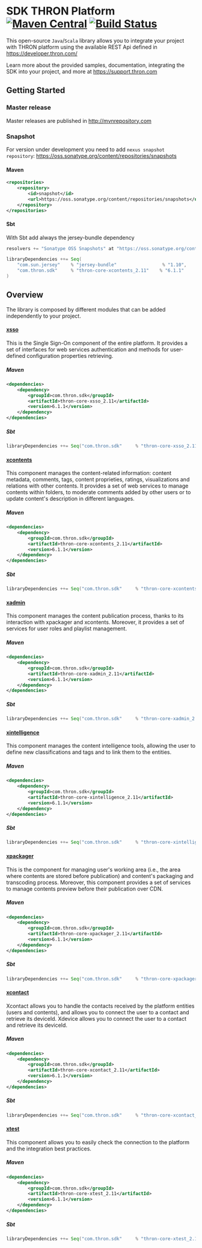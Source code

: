 SDK THRON Platform [![Maven Central](https://maven-badges.herokuapp.com/maven-central/com.thron.sdk/thron-sdk-java/badge.svg)](http://search.maven.org/#search%7Cga%7C1%7Ccom.thron.sdk) [![Build Status](https://travis-ci.org/thron-com/thron-sdk-java.svg)](https://travis-ci.org/thron-com/thron-sdk-java)
==============

This open-source `Java`/`Scala` library allows you to integrate your project with THRON platform using the available REST Api defined in https://developer.thron.com/

Learn more about the provided samples, documentation, integrating the SDK into your project, and more at https://support.thron.com

## Getting Started

### Master release
Master releases are published in http://mvnrepository.com

### Snapshot
For version under development you need to add `nexus snapshot repository`: https://oss.sonatype.org/content/repositories/snapshots

#### Maven
```xml
<repositories>
    <repository>
        <id>snapshot</id>
        <url>https://oss.sonatype.org/content/repositories/snapshots</url>
    </repository>
</repositories>
```
#### Sbt
With Sbt add always the jersey-bundle dependency
```scala
resolvers += "Sonatype OSS Snapshots" at "https://oss.sonatype.org/content/repositories/snapshots"

libraryDependencies ++= Seq(
    "com.sun.jersey"    % "jersey-bundle"                 % "1.10",
    "com.thron.sdk"     % "thron-core-xcontents_2.11"    % "6.1.1"
)
```

## Overview

The library is composed by different modules that can be added independently to your project.

#### [xsso](https://developer.thron.com/#xsso)
This is the Single Sign-On component of the entire platform. It provides a set of interfaces for web services authentication and methods for user-defined configuration properties retrieving.

##### Maven
```xml
<dependencies>
    <dependency>
        <groupId>com.thron.sdk</groupId>
        <artifactId>thron-core-xsso_2.11</artifactId>
        <version>6.1.1</version>
    </dependency>
</dependencies>
```
##### Sbt
```scala
libraryDependencies ++= Seq("com.thron.sdk"     % "thron-core-xsso_2.11"    % "6.1.1")
```

#### [xcontents](https://developer.thron.com/#xcontents)
This component manages the content-related information: content metadata, comments, tags, content proprieties, ratings, visualizations and relations with other contents. It provides a set of web services to manage contents within folders, to moderate comments added by other users or to update content's description in different languages.

##### Maven
```xml
<dependencies>
    <dependency>
        <groupId>com.thron.sdk</groupId>
        <artifactId>thron-core-xcontents_2.11</artifactId>
        <version>6.1.1</version>
    </dependency>
</dependencies>
```
##### Sbt
```scala
libraryDependencies ++= Seq("com.thron.sdk"     % "thron-core-xcontents_2.11"    % "6.1.1")
```


#### [xadmin](https://developer.thron.com/#xadmin)
This component manages the content publication process, thanks to its interaction with xpackager and xcontents. Moreover, it provides a set of services for user roles and playlist management.

##### Maven
```xml
<dependencies>
    <dependency>
        <groupId>com.thron.sdk</groupId>
        <artifactId>thron-core-xadmin_2.11</artifactId>
        <version>6.1.1</version>
    </dependency>
</dependencies>
```
##### Sbt
```scala
libraryDependencies ++= Seq("com.thron.sdk"     % "thron-core-xadmin_2.11"    % "6.1.1")
```

#### [xintelligence](https://developer.thron.com/#xintelligence)
This component manages the content intelligence tools, allowing the user to define new classifications and tags and to link them to the entities.

##### Maven
```xml
<dependencies>
    <dependency>
        <groupId>com.thron.sdk</groupId>
        <artifactId>thron-core-xintelligence_2.11</artifactId>
        <version>6.1.1</version>
    </dependency>
</dependencies>
```
##### Sbt
```scala
libraryDependencies ++= Seq("com.thron.sdk"     % "thron-core-xintelligence_2.11"    % "6.1.1")
```


#### [xpackager](https://developer.thron.com/#xpackager)
This is the component for managing user's working area (i.e., the area where contents are stored before publication) and content's packaging and transcoding process. Moreover, this component provides a set of services to manage contents preview before their publication over CDN.

##### Maven
```xml
<dependencies>
    <dependency>
        <groupId>com.thron.sdk</groupId>
        <artifactId>thron-core-xpackager_2.11</artifactId>
        <version>6.1.1</version>
    </dependency>
</dependencies>
```

##### Sbt
```scala
libraryDependencies ++= Seq("com.thron.sdk"     % "thron-core-xpackager_2.11"    % "6.1.1")
```

#### [xcontact](https://developer.thron.com/#xcontact)
Xcontact allows you to handle the contacts received by the platform entities (users and contents), and allows you to connect the user to a contact and retrieve its deviceId.
Xdevice allows you to connect the user to a contact and retrieve its deviceId.

##### Maven
```xml
<dependencies>
    <dependency>
        <groupId>com.thron.sdk</groupId>
        <artifactId>thron-core-xcontact_2.11</artifactId>
        <version>6.1.1</version>
    </dependency>
</dependencies>
```
##### Sbt
```scala
libraryDependencies ++= Seq("com.thron.sdk"     % "thron-core-xcontact_2.11"    % "6.1.1")
```

#### [xtest](https://developer.thron.com/#xtest)
This component allows you to easily check the connection to the platform and the integration best practices.

##### Maven
```xml
<dependencies>
    <dependency>
        <groupId>com.thron.sdk</groupId>
        <artifactId>thron-core-xtest_2.11</artifactId>
        <version>6.1.1</version>
    </dependency>
</dependencies>
```
##### Sbt
```scala
libraryDependencies ++= Seq("com.thron.sdk"     % "thron-core-xtest_2.11"    % "6.1.1")
```

